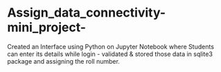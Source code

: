# Assign_data_connectivity-mini_project-
Created an Interface using Python on Jupyter Notebook where Students can enter its details while  login - validated &amp; stored those data in sqlite3 package and assigning the roll number.
